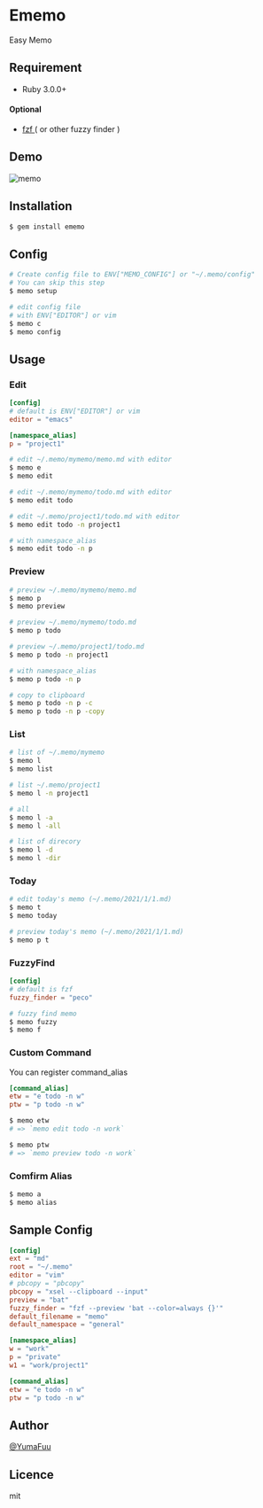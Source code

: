 # Ememo
Easy Memo

## Requirement
- Ruby 3.0.0+

#### Optional
- <a href="http://github.com/junegunn/fzf" target="_blank">
    fzf
  </a> ( or other fuzzy finder )

## Demo
![memo](https://user-images.githubusercontent.com/32477095/104561601-fb81de80-568a-11eb-9e4b-a823a6311be7.gif)


## Installation
```bash
$ gem install ememo
```

## Config
```bash
# Create config file to ENV["MEMO_CONFIG"] or "~/.memo/config"
# You can skip this step
$ memo setup

# edit config file
# with ENV["EDITOR"] or vim
$ memo c
$ memo config
```

## Usage
### Edit
```toml
[config]
# default is ENV["EDITOR"] or vim
editor = "emacs"

[namespace_alias]
p = "project1"
```
```bash
# edit ~/.memo/mymemo/memo.md with editor
$ memo e
$ memo edit

# edit ~/.memo/mymemo/todo.md with editor
$ memo edit todo

# edit ~/.memo/project1/todo.md with editor
$ memo edit todo -n project1

# with namespace_alias
$ memo edit todo -n p
```

### Preview
```bash
# preview ~/.memo/mymemo/memo.md
$ memo p
$ memo preview

# preview ~/.memo/mymemo/todo.md
$ memo p todo

# preview ~/.memo/project1/todo.md
$ memo p todo -n project1

# with namespace_alias
$ memo p todo -n p

# copy to clipboard
$ memo p todo -n p -c
$ memo p todo -n p -copy
```

### List
```bash
# list of ~/.memo/mymemo
$ memo l
$ memo list

# list ~/.memo/project1
$ memo l -n project1

# all
$ memo l -a
$ memo l -all

# list of direcory
$ memo l -d
$ memo l -dir
```
### Today
```bash
# edit today's memo (~/.memo/2021/1/1.md)
$ memo t
$ memo today

# preview today's memo (~/.memo/2021/1/1.md)
$ memo p t
```

### FuzzyFind
```toml
[config]
# default is fzf
fuzzy_finder = "peco"
```
```bash
# fuzzy find memo
$ memo fuzzy
$ memo f
```

### Custom Command
You can register command_alias
```toml
[command_alias]
etw = "e todo -n w"
ptw = "p todo -n w"
```
```bash
$ memo etw
# => `memo edit todo -n work`

$ memo ptw
# => `memo preview todo -n work`
```

### Comfirm Alias
```bash
$ memo a
$ memo alias
```

## Sample Config
```toml
[config]
ext = "md"
root = "~/.memo"
editor = "vim"
# pbcopy = "pbcopy"
pbcopy = "xsel --clipboard --input"
preview = "bat"
fuzzy_finder = "fzf --preview 'bat --color=always {}'"
default_filename = "memo"
default_namespace = "general"

[namespace_alias]
w = "work"
p = "private"
w1 = "work/project1"

[command_alias]
etw = "e todo -n w"
ptw = "p todo -n w"
```

## Author

  [@YumaFuu](https://github.com/YumaFuu)

## Licence
  mit

